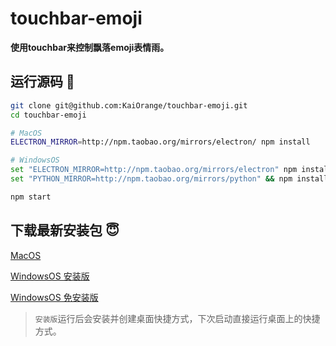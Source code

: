 # touchbar-emoji #

**使用touchbar来控制飘落emoji表情雨。**

## 运行源码 🤣 ##

```sh
git clone git@github.com:KaiOrange/touchbar-emoji.git
cd touchbar-emoji

# MacOS
ELECTRON_MIRROR=http://npm.taobao.org/mirrors/electron/ npm install

# WindowsOS
set "ELECTRON_MIRROR=http://npm.taobao.org/mirrors/electron" npm install
set "PYTHON_MIRROR=http://npm.taobao.org/mirrors/python" && npm install --global --production windows-build-tools

npm start
```

## 下载最新安装包 😇 ##

[MacOS](http://touchbar-emoji.cn-bj.ufileos.com/touchbar-emoji-darwin-x64.zip)

[WindowsOS 安装版](http://touchbar-emoji.cn-bj.ufileos.com/touchbar-emoji-Setup-win32.zip)

[WindowsOS 免安装版](http://touchbar-emoji.cn-bj.ufileos.com/touchbar-emoji-win32-x64.zip)

> `安装版`运行后会安装并创建桌面快捷方式，下次启动直接运行桌面上的快捷方式。
